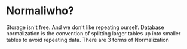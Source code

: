 # Normaliwho?

Storage isn't free. And we don't like repeating ourself. Database normalization is the convention of
splitting larger tables up into smaller tables to avoid repeating data. There are 3 forms of Normalization